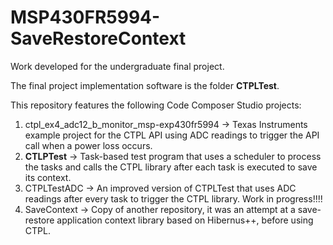 # MSP430FR5994-SaveRestoreContext

Work developed for the undergraduate final project.

The final project implementation software is the folder **CTPLTest**.

This repository features the following Code Composer Studio projects:

1) ctpl_ex4_adc12_b_monitor_msp-exp430fr5994 -> Texas Instruments example project for the CTPL API using ADC readings to trigger the API call when a power loss occurs.
2) **CTLPTest** -> Task-based test program that uses a scheduler to process the tasks and calls the CTPL library after each task is executed to save its context.
3) CTPLTestADC -> An improved version of CTPLTest that uses ADC readings after every task to trigger the CTPL library. Work in progress!!!!
4) SaveContext -> Copy of another repository, it was an attempt at a save-restore application context library based on Hibernus++, before using CTPL.
